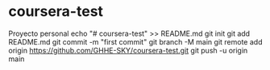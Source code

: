# coursera-test
Proyecto personal
echo "# coursera-test" >> README.md
git init
git add README.md
git commit -m "first commit"
git branch -M main
git remote add origin https://github.com/GHHE-SKY/coursera-test.git
git push -u origin main
